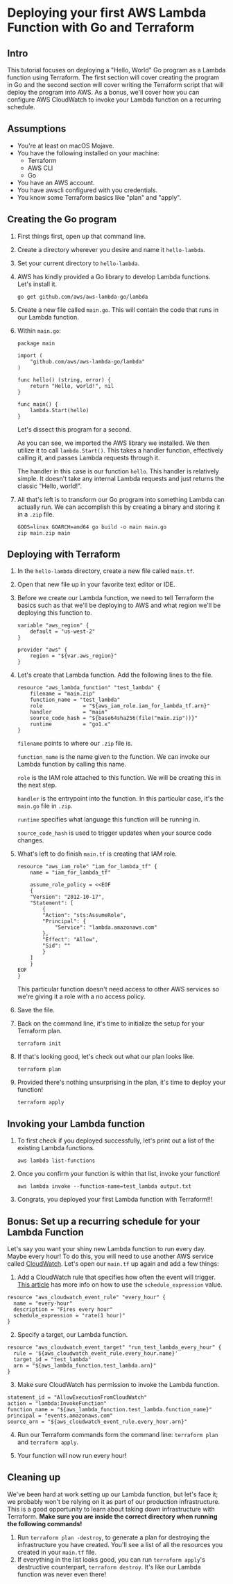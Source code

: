 # Deploying your first AWS Lambda Function with Go and Terraform

## Intro
This tutorial focuses on deploying a "Hello, World" Go program as a Lambda function using Terraform. The first section will cover creating the program in Go and the second section will cover writing the Terraform script that will deploy the program into AWS. As a bonus, we'll cover how you can configure AWS CloudWatch to invoke your Lambda function on a recurring schedule.

## Assumptions
* You're at least on macOS Mojave.
* You have the following installed on your machine:
  * Terraform
  * AWS CLI
  * Go
* You have an AWS account.
* You have awscli configured with you credentials.
* You know some Terraform basics like "plan" and "apply".

## Creating the Go program
1. First things first, open up that command line.
2. Create a directory wherever you desire and name it `hello-lambda`.
3. Set your current directory to `hello-lambda`.
4. AWS has kindly provided a Go library to develop Lambda functions. Let's install it.

    ```
    go get github.com/aws/aws-lambda-go/lambda
    ```

5. Create a new file called `main.go`. This will contain the code that runs in our Lambda function.
6. Within `main.go`:

    ```
    package main

    import (
        "github.com/aws/aws-lambda-go/lambda"
    )

    func hello() (string, error) {
        return "Hello, world!", nil
    }

    func main() {
        lambda.Start(hello)
    }

    ```

    Let's dissect this program for a second.

    As you can see, we imported the AWS library we installed. We then utilize it to call `lambda.Start()`. This takes a handler function, effectively calling it, and passes Lambda requests through it. 

    The handler in this case is our function `hello`. This handler is relatively simple. It doesn't take any internal Lambda requests and just returns the classic "Hello, world!".

7. All that's left is to transform our Go program into something Lambda can actually run. We can accomplish this by creating a binary and storing it in a `.zip` file.

    ```
    GOOS=linux GOARCH=amd64 go build -o main main.go
    zip main.zip main
    ```

## Deploying with Terraform
1. In the `hello-lambda` directory, create a new file called `main.tf`.
2. Open that new file up in your favorite text editor or IDE.
3. Before we create our Lambda function, we need to tell Terraform the basics such as that we'll be deploying to AWS and what region we'll be deploying this function to.

    ```
    variable "aws_region" {
        default = "us-west-2"
    }

    provider "aws" {
        region = "${var.aws_region}"
    }
    ```

4. Let's create that Lambda function. Add the following lines to the file.

    ```
    resource "aws_lambda_function" "test_lambda" {
        filename = "main.zip"
        function_name = "test_lambda"
        role             = "${aws_iam_role.iam_for_lambda_tf.arn}"
        handler          = "main"
        source_code_hash = "${base64sha256(file("main.zip"))}"
        runtime          = "go1.x"
    }
    ```

    `filename` points to where our `.zip` file is.

    `function_name` is the name given to the function. We can invoke our Lambda function by calling this name.

    `role` is the IAM role attached to this function. We will be creating this in the next step.

    `handler` is the entrypoint into the function. In this particular case, it's the `main.go` file in `.zip`.

    `runtime` specifies what language this function will be running in.

    `source_code_hash` is used to trigger updates when your source code changes.

5. What's left to do finish `main.tf` is creating that IAM role.
    ```
    resource "aws_iam_role" "iam_for_lambda_tf" {
        name = "iam_for_lambda_tf"

        assume_role_policy = <<EOF
        {
        "Version": "2012-10-17",
        "Statement": [
            {
            "Action": "sts:AssumeRole",
            "Principal": {
                "Service": "lambda.amazonaws.com"
            },
            "Effect": "Allow",
            "Sid": ""
            }
        ]
        }
    EOF
    }
    ```

    This particular function doesn't need access to other AWS services so we're giving it a role with a no access policy.

6. Save the file.
7. Back on the command line, it's time to initialize the setup for your Terraform plan.
   ```
   terraform init
   ```
8. If that's looking good, let's check out what our plan looks like.
    ```
    terraform plan
    ```
9. Provided there's nothing unsurprising in the plan, it's time to deploy your function!
    ```
    terraform apply
    ```

## Invoking your Lambda function
1. To first check if you deployed successfully, let's print out a list of the existing Lambda functions.
    ```
    aws lambda list-functions
    ```
2. Once you confirm your function is within that list, invoke your function!
   ```
   aws lambda invoke --function-name=test_lambda output.txt
   ```

3. Congrats, you deployed your first Lambda function with Terraform!!!

## Bonus: Set up a recurring schedule for your Lambda Function
Let's say you want your shiny new Lambda function to run every day. Maybe every hour! To do this, you will need to use another AWS service called [CloudWatch](https://aws.amazon.com/cloudwatch/). Let's open our `main.tf` up again and add a few things:

1. Add a CloudWatch rule that specifies how often the event will trigger. [This article](https://docs.aws.amazon.com/AmazonCloudWatch/latest/events/ScheduledEvents.html) has more info on how to use the `schedule_expression` value.
```
resource "aws_cloudwatch_event_rule" "every_hour" {
  name = "every-hour"
  description = "Fires every hour"
  schedule_expression = "rate(1 hour)"
}
```
2. Specify a target, our Lambda function.
```
resource "aws_cloudwatch_event_target" "run_test_lambda_every_hour" {
  rule = '${aws_cloudwatch_event_rule.every_hour.name}'
  target_id = "test_lambda"
  arn = "${aws_lambda_function.test_lambda.arn}"
}
```
3. Make sure CloudWatch has permission to invoke the Lambda function.
```
statement_id = "AllowExecutionFromCloudWatch"
action = "lambda:InvokeFunction"
function_name = "${aws_lambda_function.test_lambda.function_name}"
principal = "events.amazonaws.com"
source_arn = "${aws_cloudwatch_event_rule.every_hour.arn}"
```
4. Run our Terraform commands form the command line: `terraform plan` and `terraform apply`.

5. Your function will now run every hour!

## Cleaning up
We've been hard at work setting up our Lambda function, but let's face it; we probably won't be relying on it as part of our production infrastructure. This is a good opportunity to learn about taking down infrastructure with Terraform. __Make sure you are inside the correct directory when running the following commands!__ 

1. Run `terraform plan -destroy`, to generate a plan for destroying the infrastructure you have created. You'll see a list of all the resources you created in your `main.tf` file.
2. If everything in the list looks good, you can run `terraform apply`'s destructive counterpart, `terraform destroy`. It's like our Lambda function was never even there!

